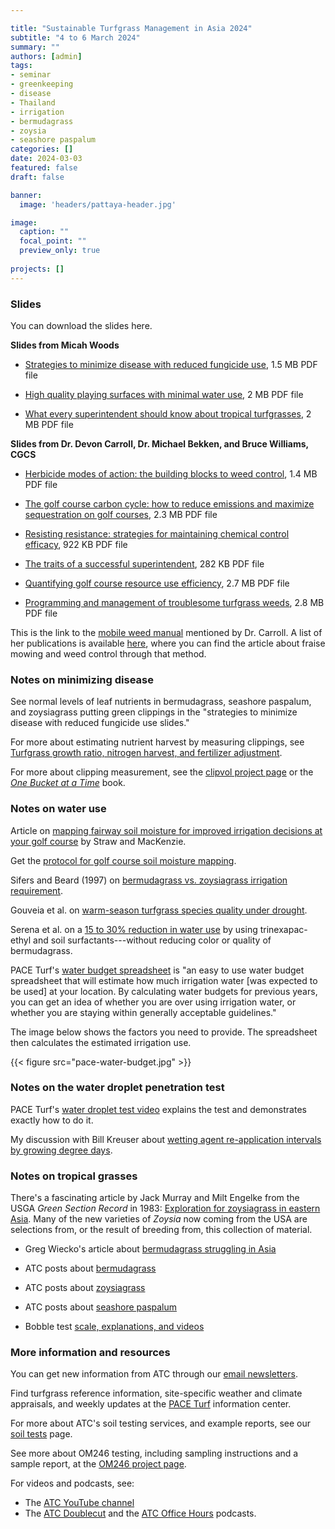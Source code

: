 ```yaml
---

title: "Sustainable Turfgrass Management in Asia 2024"
subtitle: "4 to 6 March 2024"
summary: ""
authors: [admin]
tags: 
- seminar
- greenkeeping
- disease
- Thailand
- irrigation
- bermudagrass
- zoysia
- seashore paspalum
categories: []
date: 2024-03-03
featured: false
draft: false

banner:
  image: 'headers/pattaya-header.jpg'

image:
  caption: ""
  focal_point: ""
  preview_only: true
  
projects: []
---
```


### Slides 

You can download the slides here.

**Slides from Micah Woods**

* [Strategies to minimize disease with reduced fungicide use](healthy.pdf), 1.5 MB PDF file

* [High quality playing surfaces with minimal water use](irrigation.pdf), 2 MB PDF file

* [What every superintendent should know about tropical turfgrasses](grasses.pdf), 2 MB PDF file

**Slides from Dr. Devon Carroll, Dr. Michael Bekken, and Bruce Williams, CGCS**

* [Herbicide modes of action: the building blocks to weed control](carroll-moa.pdf), 1.4 MB PDF file

* [The golf course carbon cycle: how to reduce emissions and maximize sequestration on golf courses](bekken-carbon.pdf), 2.3 MB PDF file

* [Resisting resistance: strategies for maintaining chemical control efficacy](carroll-resistance.pdf), 922 KB PDF file

* [The traits of a successful superintendent](williams-traits.pdf), 282 KB PDF file

* [Quantifying golf course resource use efficiency](bekken-resources.pdf), 2.7 MB PDF file

* [Programming and management of troublesome turfgrass weeds](carroll-weed-mgmt.pdf), 2.8 MB PDF file

This is the link to the [mobile weed manual](https://www.mobileweedmanual.com/) mentioned by Dr. Carroll. A list of her publications is available [here](https://orcid.org/0000-0002-0364-5889), where you can find the article about fraise mowing and weed control through that method. 

### Notes on minimizing disease

See normal levels of leaf nutrients in bermudagrass, seashore paspalum, and zoysiagrass putting green clippings in the "strategies to minimize disease with reduced fungicide use slides."

For more about estimating nutrient harvest by measuring clippings, see [Turfgrass growth ratio, nitrogen harvest, and fertilizer adjustment](/post/growth-ratio-nitrogen-harvest-and-fertilizer-adjustment/).

For more about clipping measurement, see the [clipvol project page](/project/clipvol/) or the [*One Bucket at a Time*](https://micahwoods.github.io/buckets/) book.

### Notes on water use

Article on [mapping fairway soil moisture for improved irrigation decisions at your golf course](https://turf.umn.edu/news/mapping-fairway-soil-moisture-improved-irrigation-decisions-your-golf-course) by Straw and MacKenzie.

Get the [protocol for golf course soil moisture mapping](https://license.umn.edu/product/protocol-for-golf-course-soil-moisture-mapping).

Sifers and Beard (1997) on [bermudagrass vs. zoysiagrass irrigation requirement](https://tic.msu.edu/tgif/flink?recno=213631).

Gouveia et al. on [warm-season turfgrass species quality under drought](https://doi.org/10.1111/jac.12681).

Serena et al. on a [15 to 30% reduction in water use](https://doi.org/10.2134/agronj2018.03.0148) by using trinexapac-ethyl and soil surfactants---without reducing color or quality of bermudagrass.

PACE Turf's [water budget spreadsheet](https://www.paceturf.org/PTRI/Documents/140404_blank_waterbudget.xlsx) is "an easy to use water budget spreadsheet that will estimate how much irrigation water [was expected to be used] at your location. By calculating water budgets for previous years, you can get an idea of whether you are over using irrigation water, or whether you are staying within generally acceptable guidelines."

The image below shows the factors you need to provide. The spreadsheet then calculates the estimated irrigation use.

{{< figure src="pace-water-budget.jpg" >}}

### Notes on the water droplet penetration test

PACE Turf's [water droplet test video](https://youtu.be/ujtvjFvKPJk?si=adesNtultQ9gRjaO) explains the test and demonstrates exactly how to do it.

My discussion with Bill Kreuser about [wetting agent re-application intervals by growing degree days](https://youtu.be/l_DDlsgnxbU?si=6rOYOMKLmWx457eE).

### Notes on tropical grasses

There's a fascinating article by Jack Murray and Milt Engelke from the USGA *Green Section Record* in 1983: [Exploration for zoysiagrass in eastern Asia](https://gsrpdf.lib.msu.edu/?file=/1980s/1983/830508.pdf). Many of the new varieties of *Zoysia* now coming from the USA are selections from, or the result of breeding from, this collection of material.

* Greg Wiecko's article about [bermudagrass struggling in Asia](wiecko2000.pdf)

* ATC posts about [bermudagrass](/tag/bermudagrass/)

* ATC posts about [zoysiagrass](/tag/zoysia/)

* ATC posts about [seashore paspalum](/tag/paspalum/)

* Bobble test [scale, explanations, and videos](/tag/bobble-test/)

### More information and resources

You can get new information from ATC through our [email newsletters](/newsletter/).

Find turfgrass reference information, site-specific weather and climate appraisals, and weekly updates at the [PACE Turf](https://www.paceturf.org/) information center.

For more about ATC's soil testing services, and example reports, see our [soil tests](https://www.asianturfgrass.com/project/soil-tests/) page.

See more about OM246 testing, including sampling instructions and a sample report, at the [OM246 project page](https://www.asianturfgrass.com/project/om246/).

For videos and podcasts, see:

* The [ATC YouTube channel](https://www.youtube.com/asianturfgrasscenter)
* The [ATC Doublecut](https://doublecut.asianturfgrass.com/) and the [ATC Office Hours](https://office-hours.asianturfgrass.com/) podcasts.




